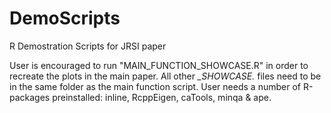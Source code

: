 DemoScripts
===========

R Demostration Scripts for JRSI paper

User is encouraged to run "MAIN_FUNCTION_SHOWCASE.R" in order to recreate the plots in the main paper.
All other *_SHOWCASE.* files need to be in the same folder as the main function script.
User needs a number of R-packages preinstalled: inline, RcppEigen, caTools, minqa & ape.
